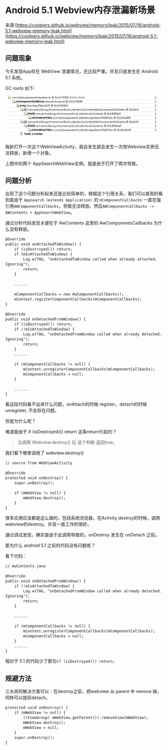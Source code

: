# Android 5.1 Webview内存泄漏新场景

来源:[https://coolpers.github.io/webview/memory/leak/2015/07/16/android-5.1-webview-memory-leak.html](https://coolpers.github.io/webview/memory/leak/2015/07/16/android-5.1-webview-memory-leak.html)

## 问题现象

今天发现App存在 WebView 泄漏情况，还比较严重。并且只是发生在 Android 5.1 系统。

GC roots 如下:

![](5/1.JPG)

每新打开一次这个WebViewActivity，就会发生就会发生一次改Webview实例无法释放，新增一个对象。

上图中的两个 AppSearchWebView实例，就是由于打开了两次导致。

## 问题分析

出现了这个问题分析起来还是比较简单的，根据这个引用关系，我们可以直观的看到是由于 `Appsearch（extends Application）`的 `mComponentCallbacks` 一直在强引用`AWComponentCallbacks`，导致无法释放。然后`AWComponentCallbacks -> AWContents > AppSearchWebView`。

通过分析代码发现关键在于 AwContents 这里的 AwComponentsCallbacks 为什么没有释放。

```
@Override
public void onAttachedToWindow() {
    if (isDestroyed()) return;
    if (mIsAttachedToWindow) {
        Log.w(TAG, "onAttachedToWindow called when already attached. Ignoring");
        return;
    }

    ......

    mComponentCallbacks = new AwComponentCallbacks();
    mContext.registerComponentCallbacks(mComponentCallbacks);
}

@Override
public void onDetachedFromWindow() {
    if (isDestroyed()) return;
    if (!mIsAttachedToWindow) {
        Log.w(TAG, "onDetachedFromWindow called when already detached. Ignoring");
        return;
    }
    ......

    if (mComponentCallbacks != null) {
        mContext.unregisterComponentCallbacks(mComponentCallbacks);
        mComponentCallbacks = null;
    }

    ......
}
```

看这段代码看不出来什么问题，onAttach的时候 register，detach的时候 unregister, 不会存在问题。

但是为什么呢？

难道是由于 if (isDestroyed()) return 这条return引起的？

> 当调用 Webview.destroy() 后 这个判断 返回true。

我们看下哪里调用了 webview.destroy()

```
// source from WebViewActivity

@Override
protected void onDestroy() {
    super.onDestroy();
    
    if (mWebView != null) {
        mWebView.destroy();
    }
}
```

很多应用应该都是这么做的，包括系统浏览器，在Activity destroy的时候，调用 webview的destroy。并且一直工作的很好。

通过调试发现，确实是由于此调用导致的。onDestroy 发生在 onDetach 之前。

那为什么 android 5.1 之前的代码没有问题呢？

看下代码：

```
// AwContents.java

@Override
public void onDetachedFromWindow() {
    if (!mIsAttachedToWindow) {
        Log.w(TAG, "onDetachedFromWindow called when already detached. Ignoring");
        return;
    }

    ......

    if (mComponentCallbacks != null) {
        mContext.unregisterComponentCallbacks(mComponentCallbacks);
        mComponentCallbacks = null;
    }
    ......
}
```

相对于 5.1 的代码少了那句`if (isDestroyed()) return;`

## 规避方法
三水哥的解决方案可以：在destroy之前，把webview 从 parent 中 remove 掉，同样可以提前detach。

```
protected void onDestroy() {
	if (mWebView != null) {
		((ViewGroup) mWebView.getParent()).removeView(mWebView);
		mWebView.destroy();
		mWebView = null;
	}
	super.onDestroy();
}
```